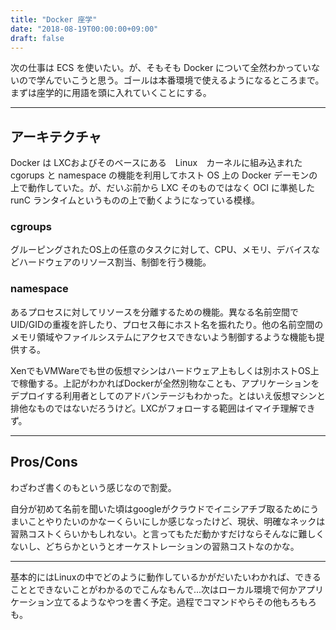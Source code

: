```yaml
---
title: "Docker 座学"
date: "2018-08-19T00:00:00+09:00"
draft: false
---
```


次の仕事は ECS を使いたい。が、そもそも Docker について全然わかっていないので学んでいこうと思う。ゴールは本番環境で使えるようになるところまで。まずは座学的に用語を頭に入れていくことにする。





----

## アーキテクチャ

Docker は LXCおよびそのベースにある　Linux　カーネルに組み込まれた cgorups と namespace の機能を利用してホスト OS 上の Docker デーモンの上で動作していた。が、だいぶ前から LXC そのものではなく OCI に準拠した runC ランタイムというものの上で動くようになっている模様。

### cgroups

グルーピングされたOS上の任意のタスクに対して、CPU、メモリ、デバイスなどハードウェアのリソース割当、制御を行う機能。

### namespace

あるプロセスに対してリソースを分離するための機能。異なる名前空間でUID/GIDの重複を許したり、プロセス毎にホスト名を振れたり。他の名前空間のメモリ領域やファイルシステムにアクセスできないよう制御するような機能も提供する。

XenでもVMWareでも世の仮想マシンはハードウェア上もしくは別ホストOS上で稼働する。上記がわかればDockerが全然別物なことも、アプリケーションをデプロイする利用者としてのアドバンテージもわかった。とはいえ仮想マシンと排他なものではないだろうけど。LXCがフォローする範囲はイマイチ理解できず。

----

## Pros/Cons

わざわざ書くのもという感じなので割愛。

自分が初めて名前を聞いた頃はgoogleがクラウドでイニシアチブ取るためにうまいことやりたいのかなーくらいにしか感じなったけど、現状、明確なネックは習熟コストくらいかもしれない。と言ってもただ動かすだけならそんなに難しくないし、どちらかというとオーケストレーションの習熟コストなのかな。

----

基本的にはLinuxの中でどのように動作しているかがだいたいわかれば、できることとできないことがわかるのでこんなもんで...次はローカル環境で何かアプリケーション立てるようなやつを書く予定。過程でコマンドやらその他もろもろも。
